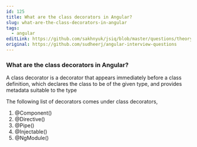 ```yaml
---
id: 125
title: What are the class decorators in Angular?
slug: what-are-the-class-decorators-in-angular
tags:
  - angular
editLink: https://github.com/sakhnyuk/jsiq/blob/master/questions/theory/angular/125.md
original: https://github.com/sudheerj/angular-interview-questions
---
```


### What are the class decorators in Angular?

A class decorator is a decorator that appears immediately before a class definition, which declares the class to be of the given type, and provides metadata suitable to the type

The following list of decorators comes under class decorators,

1. @Component()
2. @Directive()
3. @Pipe()
4. @Injectable()
5. @NgModule()